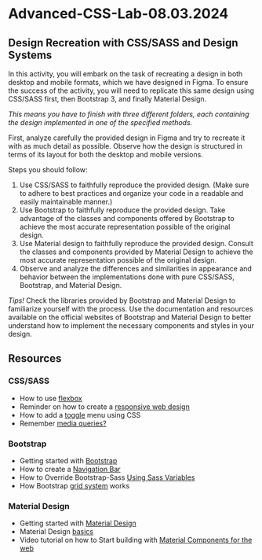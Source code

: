 # Advanced-CSS-Lab-08.03.2024
## Design Recreation with CSS/SASS and Design Systems

In this activity, you will embark on the task of recreating a design in both desktop and mobile formats, which we have designed in Figma. To ensure the success of the activity, you will need to replicate this same design using CSS/SASS first, then Bootstrap 3, and finally Material Design. 

*This means you have to finish with three different folders, each containing the design implemented in one of the specified methods.*

First, analyze carefully the provided design in Figma and try to recreate it with as much detail as possible. Observe how the design is structured in terms of its layout for both the desktop and mobile versions. 

Steps you should follow:
1. Use CSS/SASS to faithfully reproduce the provided design. (Make sure to adhere to best practices and organize your code in a readable and easily maintainable manner.)
2. Use Bootstrap to faithfully reproduce the provided design.  Take advantage of the classes and components offered by Bootstrap to achieve the most accurate representation possible of the original design. 
3. Use Material design to faithfully reproduce the provided design. Consult the classes and components provided by Material Design to achieve the most accurate representation possible of the original design. 
4. Observe and analyze the differences and similarities in appearance and behavior between the implementations done with pure CSS/SASS, Bootstrap, and Material Design. 

*Tips!* Check the libraries provided by Bootstrap and Material Design to familiarize yourself with the process. Use the documentation and resources available on the official websites of Bootstrap and Material Design to better understand how to implement the necessary components and styles in your design.

## Resources

### CSS/SASS
- How to use [flexbox](https://www.w3schools.com/css/css3_flexbox.asp)
- Reminder on how to create a [responsive web design](https://www.w3schools.com/css/css_rwd_intro.asp)
- How to add a [toggle](https://blog.logrocket.com/create-responsive-mobile-menu-with-css-no-javascript/) menu using CSS 
- Remember [media queries?](https://www.google.com/search?q=CSS%2FSASS+responsive&oq=CSS%2FSASS+responsive&gs_lcrp=EgZjaHJvbWUyBggAEEUYOTIGCAEQRRg60gEIMjc1NGowajeoAgCwAgA&sourceid=chrome&ie=UTF-8#fpstate=ive&vld=cid:198c514c,vid:r9fZZpcfdXg,st:0)

### Bootstrap

- Getting started with [Bootstrap](https://getbootstrap.com/docs/5.2/getting-started/introduction/) 
- How to create a [Navigation Bar]( https://mdbootstrap.com/docs/standard/navigation/navbar/) 
- How to Override Bootstrap-Sass [Using Sass Variables](https://zealousweb.medium.com/how-to-override-bootstrap-sass-using-sass-variables-cdb39ae47912)
- How Bootstrap [grid system](https://getbootstrap.com/docs/4.0/layout/grid/) works

### Material Design

- Getting started with [Material Design](https://m2.material.io/develop/web/getting-started)
- Material Design [basics](https://codelabs.developers.google.com/codelabs/mdc-101-web#0)
- Video tutorial on how to Start building with [Material Components for the web](https://www.youtube.com/watch?v=ckCe0xZv3Co)



